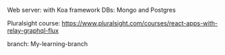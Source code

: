 Web server: with Koa framework
DBs: Mongo and Postgres

Pluralsight course: 
https://www.pluralsight.com/courses/react-apps-with-relay-graphql-flux

branch: My-learning-branch